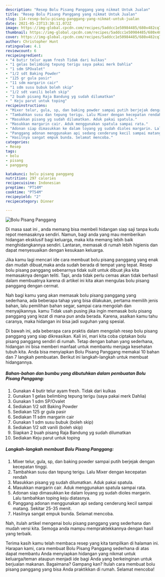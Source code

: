 ```yaml
---
description: "Resep Bolu Pisang Panggang yang nikmat Untuk Jualan"
title: "Resep Bolu Pisang Panggang yang nikmat Untuk Jualan"
slug: 114-resep-bolu-pisang-panggang-yang-nikmat-untuk-jualan
date: 2021-05-23T13:30:11.072Z
image: https://img-global.cpcdn.com/recipes/5addcc1e50984485/680x482cq70/bolu-pisang-panggang-foto-resep-utama.jpg
thumbnail: https://img-global.cpcdn.com/recipes/5addcc1e50984485/680x482cq70/bolu-pisang-panggang-foto-resep-utama.jpg
cover: https://img-global.cpcdn.com/recipes/5addcc1e50984485/680x482cq70/bolu-pisang-panggang-foto-resep-utama.jpg
author: Christopher Hunt
ratingvalue: 4.1
reviewcount: 6
recipeingredient:
- "4 butir telur ayam fresh Tidak dari kulkas"
- "1 gelas belimbing tepung terigu saya pakai merk Dahlia"
- "1 sdm SPOvalet"
- "1/2 sdt Baking Powder"
- "125 gr gula pasir"
- "11 sdm margarin cair"
- "1 sdm susu bubuk boleh skip"
- "1/2 sdt vanili boleh skip"
- "2 buah pisang Raja Bandung yg sudah dilumatkan"
- " Keju parut untuk toping"
recipeinstructions:
- "Mixer telur, gula, sp, dan baking powder sampai putih berjejak dengan kecepatan tinggi."
- "Tambahkan susu dan tepung terigu. Lalu Mixer dengan kecepatan rendah"
- "Masukkan pisang yg sudah dilumatkan. Aduk pakai spatula."
- "Masukkan margarin cair. Aduk menggunakan spatula sampai rata."
- "Adonan siap dimasukkan ke dalam loyang yg sudah dioles margarin. Lalu tambahkan toping keju diatasnya."
- "Panggang adonan menggunakan api sedang cenderung kecil sampai matang. Sekitar 25-35 menit."
- "Hasilnya sangat empuk bunda. Selamat mencoba."
categories:
- Resep
tags:
- bolu
- pisang
- panggang

katakunci: bolu pisang panggang 
nutrition: 297 calories
recipecuisine: Indonesian
preptime: "PT14M"
cooktime: "PT54M"
recipeyield: "2"
recipecategory: Dinner

---
```



![Bolu Pisang Panggang](https://img-global.cpcdn.com/recipes/5addcc1e50984485/680x482cq70/bolu-pisang-panggang-foto-resep-utama.jpg)

Di masa  saat ini , anda memang bisa membeli hidangan siap saji tanpa kudu repot memasaknya sendiri. Namun, bagi anda yang mau memberikan hidangan eksklusif bagi keluarga, maka kita memang lebih baik menghidangkannya sendiri. Lantaran, memasak di rumah lebih higienis dan dapat menyesuaikan dengan kesukaan keluarga.

Jika kamu lagi mencari ide cara membuat bolu pisang panggang yang enak dan mudah dibuat,maka anda sudah berada di tempat yang tepat. Resep bolu pisang panggang  sebenarnya tidak sulit untuk dibuat jika kita memasaknya dengan teliti. Tapi, anda tidak perlu cemas akan tidak berhasil dalam membuatnya 
karena di artikel ini kita akan mengulas bolu pisang panggang dengan cermat.  



Nah bagi kamu yang akan memasak bolu pisang panggang yang sederhana, ada beberapa tahap yang bisa dilakukan, pertama memilih jenis bahan, lalu pemilihan bahan segar, sampai cara mengolah dan menyajikannya. kamu Tidak usah pusing jika ingin memasak bolu pisang panggang yang lezat di mana pun anda berada. Karena, asalkan kamu  tahu caranya, maka hidangan ini bisa jadi suguhan yang spesial.

Di bawah ini, ada beberapa cara praktis  dalam mengolah resep bolu pisang panggang yang siap dikreasikan. Kali ini, mari kita coba ciptakan bolu pisang panggang sendiri di rumah. Tetap dengan bahan yang sederhana, hidangan ini bisa memberi manfaat untuk membantu menjaga kesehatan tubuh kita. Anda bisa menyiapkan Bolu Pisang Panggang memakai 10 bahan dan 7 langkah pembuatan. Berikut ini langkah-langkah untuk membuat hidangannya.

<!--inarticleads1-->

##### Bahan-bahan dan bumbu yang dibutuhkan dalam pembuatan Bolu Pisang Panggang:

1. Gunakan 4 butir telur ayam fresh. Tidak dari kulkas
1. Gunakan 1 gelas belimbing tepung terigu (saya pakai merk Dahlia)
1. Gunakan 1 sdm SP/Ovalet
1. Sediakan 1/2 sdt Baking Powder
1. Sediakan 125 gr gula pasir
1. Sediakan 11 sdm margarin cair
1. Gunakan 1 sdm susu bubuk (boleh skip)
1. Sediakan 1/2 sdt vanili (boleh skip)
1. Siapkan 2 buah pisang Raja Bandung yg sudah dilumatkan
1. Sediakan  Keju parut untuk toping




<!--inarticleads2-->

##### Langkah-langkah membuat Bolu Pisang Panggang:

1. Mixer telur, gula, sp, dan baking powder sampai putih berjejak dengan kecepatan tinggi.
1. Tambahkan susu dan tepung terigu. Lalu Mixer dengan kecepatan rendah
1. Masukkan pisang yg sudah dilumatkan. Aduk pakai spatula.
1. Masukkan margarin cair. Aduk menggunakan spatula sampai rata.
1. Adonan siap dimasukkan ke dalam loyang yg sudah dioles margarin. Lalu tambahkan toping keju diatasnya.
1. Panggang adonan menggunakan api sedang cenderung kecil sampai matang. Sekitar 25-35 menit.
1. Hasilnya sangat empuk bunda. Selamat mencoba.




Nah, itulah artikel mengenai  bolu pisang panggang  yang sederhana dan mudah versi kita. Semoga anda mampu mempraktekkannya dengan hasil yang terbaik. 

Terima kasih kamu telah membaca resep yang kita tampilkan di halaman ini. Harapan kami, cara membuat  Bolu Pisang Panggang sederhana di atas dapat membantu Anda menyiapkan hidangan yang nikmat untuk keluarga/teman ataupun menjadi ide bagi Anda yang berkeinginan untuk berjualan makanan. Bagaimana? Gampang kan? Itulah cara membuat bolu pisang panggang yang bisa Anda praktikkan di rumah. Selamat mencoba!

